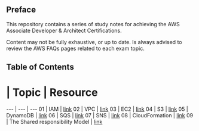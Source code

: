 ## Preface

This repository contains a series of study notes for achieving the AWS Associate Developer & Architect Certifications.

Content may not be fully exhaustive, or up to date. Is always advised to review the AWS FAQs pages related to each exam topic.

## Table of Contents

# | Topic | Resource
--- | --- | ---
01 | IAM                                  | [link](ops/not-yet-available.md)
02 | VPC                                  | [link](https://www.google.com)
03 | EC2                                  | [link](https://www.google.com)
04 | S3                                   | [link](https://www.google.com)
05 | DynamoDB                             | [link](https://www.google.com)
06 | SQS                                  | [link](https://www.google.com)
07 | SNS                                  | [link](https://www.google.com)
08 | CloudFormation                       | [link](https://www.google.com)
09 | The Shared responsibility Model      | [link](https://www.google.com)






